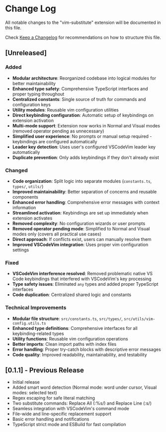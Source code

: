 # Change Log

All notable changes to the "vim-substitute" extension will be documented in this file.

Check [Keep a Changelog](http://keepachangelog.com/) for recommendations on how to structure this file.

## [Unreleased]

### Added

- **Modular architecture**: Reorganized codebase into logical modules for better maintainability
- **Enhanced type safety**: Comprehensive TypeScript interfaces and proper typing throughout
- **Centralized constants**: Single source of truth for commands and configuration keys
- **Utility modules**: Reusable vim configuration utilities
- **Direct keybinding configuration**: Automatic setup of keybindings on extension activation
- **Multi-mode support**: Extension now works in Normal and Visual modes (removed operator pending as unnecessary)
- **Simplified user experience**: No prompts or manual setup required - keybindings are configured automatically
- **Leader key detection**: Uses user's configured VSCodeVim leader key automatically
- **Duplicate prevention**: Only adds keybindings if they don't already exist

### Changed

- **Code organization**: Split logic into separate modules (`constants.ts`, `types/`, `utils/`)
- **Improved maintainability**: Better separation of concerns and reusable components
- **Enhanced error handling**: Comprehensive error messages with context information
- **Streamlined activation**: Keybindings are set up immediately when extension activates
- **Removed complexity**: No configuration wizards or user prompts
- **Removed operator pending mode**: Simplified to Normal and Visual modes only (covers all practical use cases)
- **Direct approach**: If conflicts exist, users can manually resolve them
- **Improved VSCodeVim integration**: Uses proper vim configuration settings

### Fixed

- **VSCodeVim interference resolved**: Removed problematic native VS Code keybindings that interfered with VSCodeVim's key processing
- **Type safety issues**: Eliminated `any` types and added proper TypeScript interfaces
- **Code duplication**: Centralized shared logic and constants

### Technical Improvements

- **Modular file structure**: `src/constants.ts`, `src/types/`, `src/utils/vim-config.utils.ts`
- **Enhanced type definitions**: Comprehensive interfaces for all keybinding-related types
- **Utility functions**: Reusable vim configuration operations
- **Better imports**: Clean import paths with index files
- **Error handling**: Proper try-catch blocks with descriptive error messages
- **Code quality**: Improved readability, maintainability, and testability

## [0.1.1] - Previous Release

- Initial release
- Added smart word detection (Normal mode: word under cursor, Visual modes: selected text)
- Regex escaping for safe literal matching
- Two substitute commands: Replace All (:%s/) and Replace Line (:s/)
- Seamless integration with VSCodeVim's command mode
- File-wide and line-specific replacement support
- Basic error handling and notifications
- TypeScript strict mode and ESBuild for fast compilation
